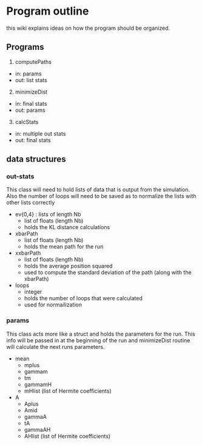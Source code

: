 # Program outline

this wiki explains ideas on how the program should be organized.

## Programs

1. computePaths
  * in: params
  * out: list stats
2. minimizeDist
  * in: final stats
  * out: params
3. calcStats
  * in: multiple out stats
  * out: final stats

## data structures

### out-stats
This class will need to hold lists of data that is output from the simulation. Also the number of loops will need to be saved as to normalize the lists with other lists correctly

* ev{0,4} : lists of length Nb
  * list of floats (length Nb)
  * holds the KL distance calculations
* xbarPath
  * list of floats (length Nb)
  * holds the mean path for the run
* xxbarPath
  * list of floats (length Nb)
  * holds the average position squared
  * used to compute the standard deviation of the path (along with the xbarPath)
* loops
  * integer
  * holds the number of loops that were calculated 
  * used for normailization

### params
This class acts more like a struct and holds the parameters for the run. This info will be passed in at the beginning of the run and minimizeDist routine will calculate the next runs parameters.

* mean
  * mplus
  * gammam
  * tm
  * gammamH
  * mHlist (list of Hermite coefficients) 
* A
  * Aplus
  * Amid
  * gammaA
  * tA
  * gammaAH
  * AHlist (list of Hermite coefficients) 
